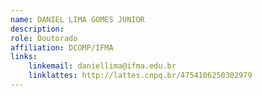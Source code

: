 ```yaml
---
name: DANIEL LIMA GOMES JUNIOR
description: 
role: Doutorado
affiliation: DCOMP/IFMA
links:
	linkemail: daniellima@ifma.edu.br
	linklattes: http://lattes.cnpq.br/4754106250302979
---
```


